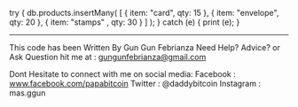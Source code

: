 try {
db.products.insertMany( [
{ item: "card", qty: 15 },
{ item: "envelope", qty: 20 },
{ item: "stamps" , qty: 30 }
] );
} catch (e) {
print (e);
}

--------------------------------------------------

This code has been Written By Gun Gun Febrianza
Need Help? Advice? or Ask Question hit me at :
gungunfebrianza@gmail.com

Dont Hesitate to connect with me on social media:
Facebook : www.facebook.com/papabitcoin
Twitter : @daddybitcoin
Instagram : mas.ggun